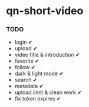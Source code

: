 # qn-short-video

### TODO

- login ✔
- upload ✔
- video title & introduction ✔
- favorite ✔
- follow ✔
- dark & light mode ✔
- search ✔
- metadata ✔ 
- upload limit & clean work ✔ 
- fix token expires ✔